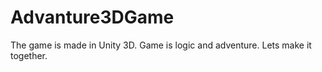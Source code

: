 # Advanture3DGame
The game is made in Unity 3D. Game is logic and adventure.
Lets make it together.
